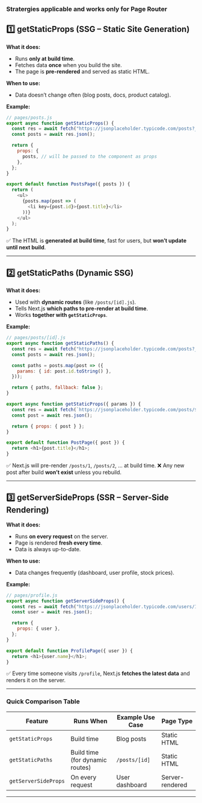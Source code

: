
### Stratergies applicable and works only for **Page Router**
## 1️⃣ **getStaticProps (SSG – Static Site Generation)**

**What it does:**

* Runs **only at build time**.
* Fetches data **once** when you build the site.
* The page is **pre-rendered** and served as static HTML.

**When to use:**

* Data doesn’t change often (blog posts, docs, product catalog).

**Example:**

```javascript
// pages/posts.js
export async function getStaticProps() {
  const res = await fetch("https://jsonplaceholder.typicode.com/posts?_limit=5");
  const posts = await res.json();

  return {
    props: {
      posts, // will be passed to the component as props
    },
  };
}

export default function PostsPage({ posts }) {
  return (
    <ul>
      {posts.map(post => (
        <li key={post.id}>{post.title}</li>
      ))}
    </ul>
  );
}
```

✅ The HTML is **generated at build time**, fast for users, but **won’t update until next build**.

---

## 2️⃣ **getStaticPaths (Dynamic SSG)**

**What it does:**

* Used with **dynamic routes** (like `/posts/[id].js`).
* Tells Next.js **which paths to pre-render at build time**.
* Works **together with `getStaticProps`**.

**Example:**

```javascript
// pages/posts/[id].js
export async function getStaticPaths() {
  const res = await fetch("https://jsonplaceholder.typicode.com/posts?_limit=5");
  const posts = await res.json();

  const paths = posts.map(post => ({
    params: { id: post.id.toString() },
  }));

  return { paths, fallback: false };
}

export async function getStaticProps({ params }) {
  const res = await fetch(`https://jsonplaceholder.typicode.com/posts/${params.id}`);
  const post = await res.json();

  return { props: { post } };
}

export default function PostPage({ post }) {
  return <h1>{post.title}</h1>;
}
```

✅ Next.js will pre-render `/posts/1`, `/posts/2`, … at build time.
❌ Any new post after build **won’t exist** unless you rebuild.

---

## 3️⃣ **getServerSideProps (SSR – Server-Side Rendering)**

**What it does:**

* Runs **on every request** on the server.
* Page is rendered **fresh every time**.
* Data is always up-to-date.

**When to use:**

* Data changes frequently (dashboard, user profile, stock prices).

**Example:**

```javascript
// pages/profile.js
export async function getServerSideProps() {
  const res = await fetch("https://jsonplaceholder.typicode.com/users/1");
  const user = await res.json();

  return {
    props: { user },
  };
}

export default function ProfilePage({ user }) {
  return <h1>{user.name}</h1>;
}
```

✅ Every time someone visits `/profile`, Next.js **fetches the latest data** and renders it on the server.

---

### **Quick Comparison Table**

| Feature              | Runs When                       | Example Use Case | Page Type       |
| -------------------- | ------------------------------- | ---------------- | --------------- |
| `getStaticProps`     | Build time                      | Blog posts       | Static HTML     |
| `getStaticPaths`     | Build time (for dynamic routes) | `/posts/[id]`    | Static HTML     |
| `getServerSideProps` | On every request                | User dashboard   | Server-rendered |

---
